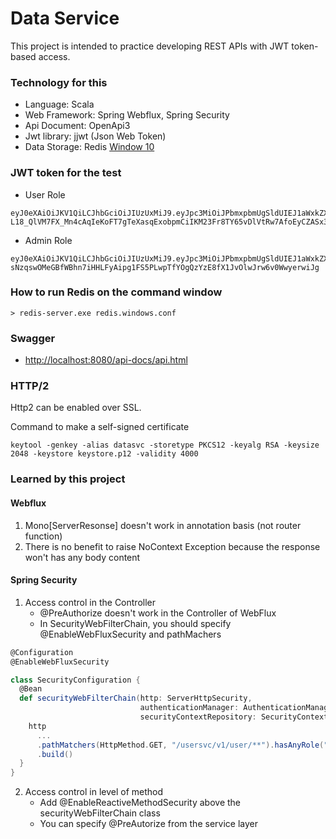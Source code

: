 # Data Service
This project is intended to practice developing REST APIs with JWT token-based access.

### Technology for this
* Language: Scala
* Web Framework: Spring Webflux, Spring Security
* Api Document: OpenApi3
* Jwt library: jjwt (Json Web Token)
* Data Storage: Redis [Window 10](https://github.com/microsoftarchive/redis/releases)

### JWT token for the test
* User Role
```
eyJ0eXAiOiJKV1QiLCJhbGciOiJIUzUxMiJ9.eyJpc3MiOiJPbmxpbmUgSldUIEJ1aWxkZXIiLCJpYXQiOjE2MjkxMTAwNzMsImV4cCI6MTY2MDY1MzM0MiwiYXVkIjoid3d3LmV4YW1wbGUuY29tIiwic3ViIjoidGVzdEBnbWFpbC5jb20iLCJyb2xlIjpbInVzZXIiXX0.Tqwu7GkP-L18_QlVM7FX_Mn4cAqIeKoFT7gTeXasqExobpmCiIKM23Fr8TY65vDlVtRw7AfoEyCZASx3E8SUVg
```

* Admin Role
```
eyJ0eXAiOiJKV1QiLCJhbGciOiJIUzUxMiJ9.eyJpc3MiOiJPbmxpbmUgSldUIEJ1aWxkZXIiLCJpYXQiOjE2MjkxMTAwNzMsImV4cCI6MTY2MDY1MzM0MiwiYXVkIjoid3d3LmV4YW1wbGUuY29tIiwic3ViIjoidGVzdEBnbWFpbC5jb20iLCJyb2xlIjpbInVzZXIiLCJhZG1pbiJdfQ.oAwLchw_VvNLjuV9-sNzqswOMeGBfWBhn7iHHLFyAipg1FS5PLwpTfYOgQzYzE8fX1JvOlwJrw6v0WwyerwiJg
```

### How to run Redis on the command window
```
> redis-server.exe redis.windows.conf
```
### Swagger
* [http://localhost:8080/api-docs/api.html](http://localhost:8080/api-docs/api.html)

### HTTP/2
Http2 can be enabled over SSL.

Command to make a self-signed certificate
```
keytool -genkey -alias datasvc -storetype PKCS12 -keyalg RSA -keysize 2048 -keystore keystore.p12 -validity 4000
```

### Learned by this project
#### Webflux
1. Mono[ServerResonse] doesn't work in annotation basis (not router function) 
2. There is no benefit to raise NoContext Exception because the response won't has any body content

#### Spring Security
1. Access control in the Controller
   * @PreAuthorize doesn't work in the Controller of WebFlux
   * In SecurityWebFilterChain, you should specify @EnableWebFluxSecurity and pathMachers
```scala
@Configuration
@EnableWebFluxSecurity

class SecurityConfiguration {
  @Bean
  def securityWebFilterChain(http: ServerHttpSecurity,
                             authenticationManager: AuthenticationManager,
                             securityContextRepository: SecurityContextRepository): SecurityWebFilterChain = {
    http      
      ...
      .pathMatchers(HttpMethod.GET, "/usersvc/v1/user/**").hasAnyRole("user", "admin")
      .build()    
  }
}
```
2. Access control in level of method
    * Add @EnableReactiveMethodSecurity above the securityWebFilterChain class
    * You can specify @PreAutorize from the service layer
